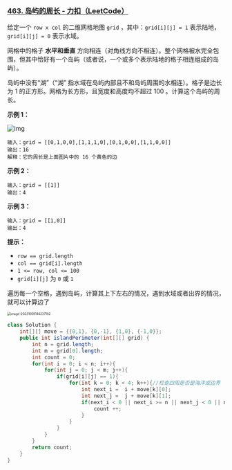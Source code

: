 ### [463. 岛屿的周长 - 力扣（LeetCode）](https://leetcode.cn/problems/island-perimeter/description/)

给定一个 `row x col` 的二维网格地图 `grid` ，其中：`grid[i][j] = 1` 表示陆地， `grid[i][j] = 0` 表示水域。

网格中的格子 **水平和垂直** 方向相连（对角线方向不相连）。整个网格被水完全包围，但其中恰好有一个岛屿（或者说，一个或多个表示陆地的格子相连组成的岛屿）。

岛屿中没有“湖”（“湖” 指水域在岛屿内部且不和岛屿周围的水相连）。格子是边长为 1 的正方形。网格为长方形，且宽度和高度均不超过 100 。计算这个岛屿的周长。

 

**示例 1：**

![img](https://assets.leetcode-cn.com/aliyun-lc-upload/uploads/2018/10/12/island.png)

```
输入：grid = [[0,1,0,0],[1,1,1,0],[0,1,0,0],[1,1,0,0]]
输出：16
解释：它的周长是上面图片中的 16 个黄色的边
```

**示例 2：**

```
输入：grid = [[1]]
输出：4
```

**示例 3：**

```
输入：grid = [[1,0]]
输出：4
```

 

**提示：**

- `row == grid.length`
- `col == grid[i].length`
- `1 <= row, col <= 100`
- `grid[i][j]` 为 `0` 或 `1`





遍历每一个空格，遇到岛屿，计算其上下左右的情况，遇到水域或者出界的情况，就可以计算边了

<img src="https://palepics.oss-cn-guangzhou.aliyuncs.com/img/image-20231009144237182.png" alt="image-20231009144237182" style="zoom: 50%;" />

```java
class Solution {
    int[][] move = {{0,1}, {0,-1}, {1,0}, {-1,0}};
    public int islandPerimeter(int[][] grid) {
        int n = grid.length;
        int m = grid[0].length;
        int count = 0;
        for(int i = 0; i < n; i++){
            for(int j = 0; j < m; j++){
                if(grid[i][j] == 1){
                    for(int k = 0; k < 4; k++){//检查四周是否是海洋或边界
                        int next_i =  i + move[k][0];
                        int next_j =  j + move[k][1];
                        if(next_i < 0 || next_i >= n || next_j < 0 || next_j >= m || grid[next_i][next_j] == 0){
                            count ++;
                        }
                    }
                }
            }
        }
        return count;
    }
}
```



